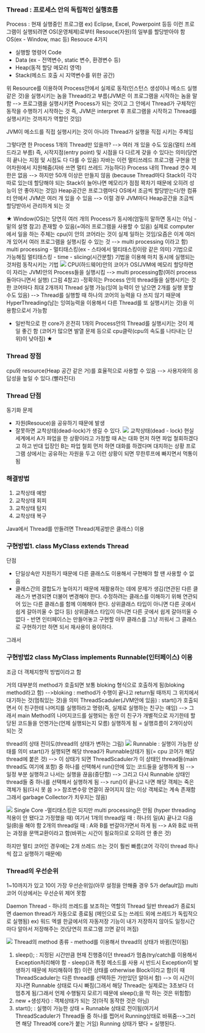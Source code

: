 ### Thread : 프로세스 안의 독립적인 실행흐름
Process : 현재 실행중인 프로그램 ex) Eclipse, Excel, Powerpoint 등등
이런 프로그램이 실행되려면 OS(운영체제)로부터 Resouce(자원)의 일부를 할당받아야 함
OS(ex - Window, mac 등)
Resouce 4가지
- 실행할 명령어 Code
- Data   (ex - 전역변수, static 변수, 환경변수 등)
- Heap(동적 할당 메모리 영역)
- Stack(메소드 호출 시 지역변수를 위한 공간)

위 Resource를 이용하여 Process안에서 실제로 동작(인스턴스 생성이나 메소드 실행 같은 것)을 실행시키는 놈을 Thread라고 부름(JVM은 이 프로그램을 시작하는 놈을 말함 --> 프로그램을 실행시키면 Process가 되는 것이고 그 안에서 Thread가 구체적인 동작을 수행하기 시작하는 것
즉, JVM은 interpret 후 프로그램을 시작하고 Thread를 실행시키는 것까지가 역할인 것임)

JVM이 메소드를 직접 실행시키는 것이 아니라 Thread가 실행을 직접 시키는 주체임

그렇다면 한 Process 1개의 Thread만 있을까? --> 여러 개 있을 수도 있음(멀티 쓰레드라고 부름)
즉, 시작지점(entry point) 및 시점을 다 다르게 갖을 수 있다는 의미(당연히 끝나는 지점 및 시점도 다 다를 수 있음)
자바는 이런 멀티쓰레드 프로그램 구현을 언어차원에서 지원해줌(자바 쓰면 멀티 쓰레드 가능하다)
Process 내의 Thread 갯수 제한은 없음 --> 하지만 50개 이상은 만들지 않음
(because Thread마다 Stack이 각각 따로 있는데 할당해야 되는 Stack이 늘어나면 메모리가 점점 꽉차기 때문에 오히려 성능이 안 좋아지는 것임)
Heap공간은 프로그램마다 OS에서 조금씩 할당받는다/한 컴퓨터 안에서 JVM은 여러 개 있을 수 있음 --> 이럴 경우 JVM마다 Heap공간을 조금씩 할당받아서 관리하게 되는 것

★
Window(OS)는 당연히 여러 개의 Process가 동시에(엄밀히 말하면 동시는 아님 - 밑의 설명 참고) 존재할 수 있음(=여러 프로그램을 사용할 수 있음)
실제로 computer에서 일을 하는 주체는 cpu(이 안의 코어라는 것이 실제 일하는 것임/요즘은 이게 여러 개 있어서 여러 프로그램을 실행시킬 수 있는 것 --> multi processing 이라고 함)
multi processing - 멀티태스킹(ex - 스타에서 멀티태스킹이랑 같은 의미) 기법으로 가능해짐
멀티태스킹 - time - slicing(시간분할) 기법을 이용해 마치 동시에 실행되는 것처럼 동작시키는 기법 
![](../../../README_resources/Pasted%20image%2020231014200709.png)
CPU(하드웨어)안의 코어가 OS(JVM에 메모리 할당하면 이 자리는 JVM)안의 Process들을 실행시킴 --> multi processing함(여러 process 돌아다니면서 실행) (그림 4참고)
-정확히는 Process 안의 thread들을 실행시키는 것
한 코어마다 최대 2개까지 Thread 실행 가능(잉여 능력이 안 남으면 2개를 실행 못할 수도 있음) --> Thread를 실행할 때 하나의 코어의 능력을 다 쓰지 않기 때문에 HyperThreading(남는 잉여능력을 이용해서 다른 Thread를 또 실행시키는 것)을 이용함으로서 가능함
- 일반적으로 한 core가 온전히 1개의 Process안의 Thread를 실행시키는 것이 제일 좋긴 함
(코어가 많으면 발열 문제 등으로 cpu클락(cpu의 속도를 나타내는 단위)이 낮아짐)
★

### Thread 장점
cpu와 resource(Heap 공간 같은 거)를 효율적으로 사용할 수 있음
--> 사용자와의 응답성을 높일 수 있다.(빨라진다)

### Thread 단점
동기화 문제
- 자원(Resouce)을 공유하기 때문에 발생
- 잘못하면 교착상태(dead-lock)가 생길 수 있다.
![](../../../README_resources/Pasted%20image%2020231014200757.png)
교착상태(dead - lock)
현실세계에서 A가 파업을 한 상황이라고 가정할 때 A는 대화 먼저 하면 파업 철회하겠다고 하고 반대 입장인 B는 파업 철회 먼저 하면 대화를 하겠다며 대치하는 상황
프로그램 상에서는 공유하는 자원을 두고 이런 상황이 되면 무한루프에 빠지면서 먹통이 됨

### 해결방법
1. 교착상태 예방
2. 교착상태 회피
3. 교착상태 탐지
4. 교착상태 복구

Java에서 Thread를 만들려면 Thread(제공받은 클래스) 이용
### 구현방법1. class MyClass extends Thread
단점
- 단일상속만 지원하기 때문에 다른 클래스도 이용해서 구현해야 할 땐 사용할 수 없음
- 클래스간의 결합도가 높아지기 때문에 재활용하는 데에 문제가 생김(연관된 다른 클래스가 변경되면 더불어 변경해야 한다. 수정하려는 클래스를 이해하기 위해 연관되어 있는 다른 클래스를 함께 이해해야 한다. 상위클래스 타입이 아니면 다른 곳에서 쉽게 갈아끼울 수 없다 등)
상위클래스 타입이 아니면 다른 곳에서 쉽게 갈아끼울 수 없다 - 반면 인터페이스는 만들어놓고 구현할 아무 클래스를 그냥 끼워서 그 클래스로 구현하기만 하면 되서 재사용이 용이하다.

그래서
### 구현방법2 class MyClass implements Runnable(인터페이스) 이용
조금 더 객체지향적 방법이라고 함

거의 대부분의 method가 호출되면 보통 bloking 형식으로 호출하게 됨(bloking method라고 함)
-->bloking : method가 수행이 끝나고 return될 때까지 그 위치에서 대기하는 것(멈춰있는 것)을 의미
ThreadScaduler(JVM안에 있음) : start()가 호출되면서 이 친구한테 나머지를 실행하라고 명령(즉, 실제로 실행하는 친구는 얘임) --> 그래서 main Method의 나머지코드를 실행되는 동안 이 친구가 개별적으로 자기한테 할당된 코드들을 언젠가는(언제 실행되는지 모름) 실행하게 됨 = 실행흐름이 2개이상이 되는 것

thread의 상태 전이도(thread의 상태가 변하는 그림)
![](../../../README_resources/Pasted%20image%2020231014200922.png)
Runnable : 실행이 가능한 상태를 의미
start()가 실행되면 해당 thread가 Runnable상태가 됨(= cpu 코어가 해당 thread에 붙은 것) --> 이 상태가 되면 ThreadScaduler가 이 상태인 thread들(main thread도 여기에 포함) 중 하나를 선택해서 run()안에 있는 코드들을 실행하게 됨 --> 일정 부분 실행하고 나서는 실행을 끊음(중단함) --> 그리고 다시 Runnable 상태인 thread들 중 하나를 선택해서 실행하게 됨 --> run()이 끝나고 나면 해당 객체는 죽은 객체가 됨(다시 못 씀 >> 참조변수랑 연결이 끊어지지 않는 이상 객체로는 계속 존재함 그래서 garbage Collector가 치우지는 않음)

![](../../../README_resources/Pasted%20image%2020231014201313.png)
Single Core -멀티태스킹은 되지만 multi processing은 안됨
(hyper threading 적용이 안 됐다고 가정했을 때)
여기서 1개의 thread일 때 : 하나의 일(A) 끝나고 다음 일(B)을 해야 함
2개의 thread일 때 : A와 B를 번갈아가면서 하게 됨
--> A와 B로 바뀌는 과정을 문맥교환이라고 함(바뀌는 시간이 필요하므로 오히려 안 좋은 것)

하지만 멀티 코어인 경우에는 2개 쓰레드 쓰는 것이 훨씬 빠름(코어 각각이 thread 하나씩 잡고 실행하기 때문에)

### Thread의 우선순위
1~10까지가 있고 10이 가장 우선순위임(아무 설정을 안해줄 경우 5가 default임)
multi 코어 이상에서는 우선순위 제어 못함

Daemon Thread - 하나의 쓰레드를 보조하는 역할의 Thread
일반 thread가 종료되면 daemon thread가 자동으로 종료됨
(메인으로 도는 쓰레드 외에 쓰레드가 독립적으로 실행됨)
ex) 워드 엑셀 한글에서의 자동저장 기능이 내가 저장하지 않아도 일정시간마다 알아서 저장해주는 것(당연히 프로그램 끄면 같이 꺼짐)
 
![](../../../README_resources/Pasted%20image%2020231014201357.png)
Thread의 method 종류 - method를 이용해서 thread의 상태가 바뀜(전이됨)
1. sleep(); : 지정된 시간만큼 현재 진행중이던 thread가 멈춤(try/catch를 이용해서 Exception처리해야 함 - sleep()과 특정 메소드를 사용 시 반드시 Exception이 발생하기 때문에 처리해줘야 함)
이런 상태를 otherwise Block이라고 함(이 때 ThreadScaduler는 다른 thread를 선택하든 가만있던 알아서 함) --> 이 시간이 지나면 Runnable 상태로 다시 빠짐(그래서 해당 Thread는 실제로는 3초보다 더 멈추게 됨/그래서 언제 수행될지 모르기 때문에 sleep();을 막 하는 것은 위험함)
2. new +생성자() : 객체상태가 되는 것(아직 동작한 것은 아님) 
3. start(); : 실행이 가능한 상태 = Runnable 상태로 전이됨(여기서 ThreadScaduler가 Thread들 중 하나를 찝어서 Running상태로 바꿔줌-->그러면 해당 Thread에 core가 붙는 거임)
Running 상태가 됐다 = 실행된다.
